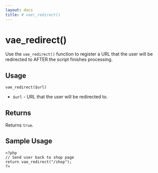 ```yaml
---
layout: docs
title: # vae\_redirect()
---
```


# vae\_redirect()

Use the `vae_redirect()` function to register a URL that the user will
be redirected to AFTER the script finishes processing.

## Usage

`vae_redirect($url)`

-   `$url` - URL that the user will be redirected to.

## Returns

Returns `true`.

## Sample Usage

    <?php
    // Send user back to shop page
    return vae_redirect("/shop"); 
    ?>

